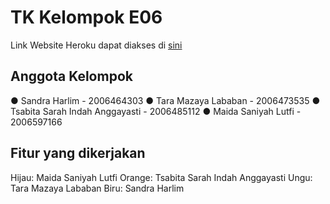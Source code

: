 # TK Kelompok E06

Link Website Heroku dapat diakses di [sini](https://tk-e06.herokuapp.com/)

## Anggota Kelompok

● Sandra Harlim - 2006464303
● Tara Mazaya Lababan - 2006473535
● Tsabita Sarah Indah Anggayasti - 2006485112
● Maida Saniyah Lutfi - 2006597166

## Fitur yang dikerjakan

Hijau: Maida Saniyah Lutfi
Orange: Tsabita Sarah Indah Anggayasti
Ungu: Tara Mazaya Lababan
Biru: Sandra Harlim
